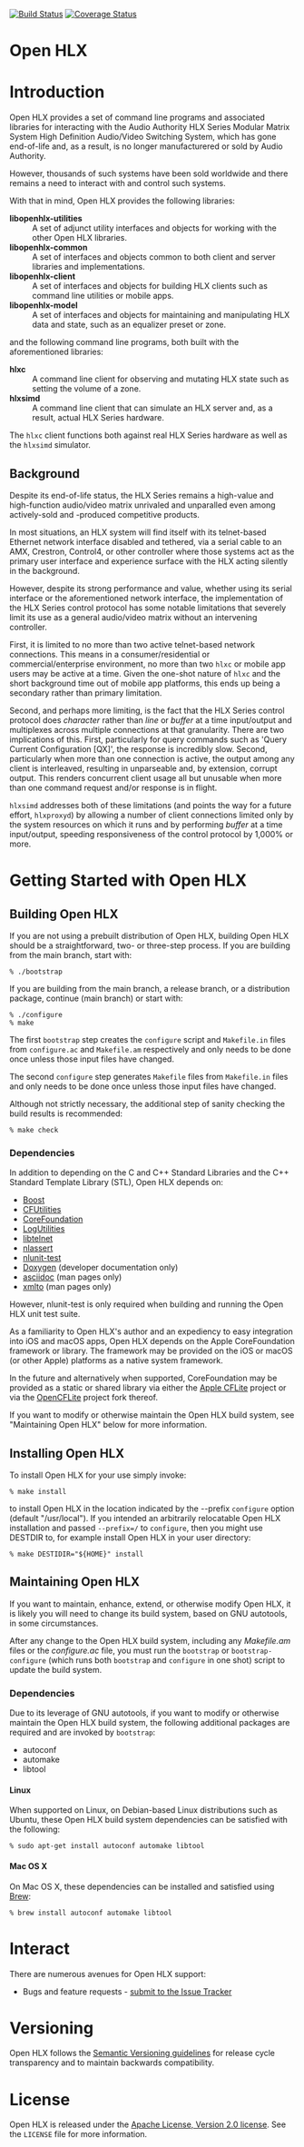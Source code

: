 [![Build Status][openhlx-travis-svg]][openhlx-travis]
[![Coverage Status][openhlx-codecov-svg]][openhlx-codecov]

[OpenHLX-travis]: https://travis-ci.com/gerickson/openhlx
[OpenHLX-travis-svg]: https://travis-ci.com/gerickson/openhlx.svg?branch=main
[OpenHLX-codecov]: https://codecov.io/gh/gerickson/openhlx
[OpenHLX-codecov-svg]: https://codecov.io/gh/gerickson/openhlx/branch/main/graph/badge.svg

Open HLX
========

# Introduction

Open HLX provides a set of command line programs and associated
libraries for interacting with the Audio Authority HLX Series Modular
Matrix System High Definition Audio/Video Switching System, which has
gone end-of-life and, as a result, is no longer manufacturered or sold
by Audio Authority.

However, thousands of such systems have been sold worldwide and there
remains a need to interact with and control such systems.

With that in mind, Open HLX provides the following libraries:

  <dl>
      <dt><strong>libopenhlx-utilities</strong></dt>
      <dd>A set of adjunct utility interfaces and objects for working
          with the other Open HLX libraries.</dd>
      <dt><strong>libopenhlx-common</strong></dt>
      <dd>A set of interfaces and objects common to both client and
          server libraries and implementations.</dd>
      <dt><strong>libopenhlx-client</strong></dt>
      <dd>A set of interfaces and objects for building HLX clients
          such as command line utilities or mobile apps.</dd>
      <dt><strong>libopenhlx-model</strong></dt>
      <dd>A set of interfaces and objects for maintaining and
          manipulating HLX data and state, such as an equalizer preset
          or zone.</dd>
  </dl>

and the following command line programs, both built with the
aforementioned libraries:

  <dl>
      <dt><strong>hlxc</strong></dt>
      <dd>A command line client for observing and mutating HLX state
          such as setting the volume of a zone.</dd>
      <dt><strong>hlxsimd</strong></dt>
      <dd>A command line client that can simulate an HLX server and,
          as a result, actual HLX Series hardware.</dd>
  </dl>

The `hlxc` client functions both against real HLX Series hardware as
well as the `hlxsimd` simulator.

## Background

Despite its end-of-life status, the HLX Series remains a high-value
and high-function audio/video matrix unrivaled and unparalled even
among actively-sold and -produced competitive products.

In most situations, an HLX system will find itself with its
telnet-based Ethernet network interface disabled and tethered, via a
serial cable to an AMX, Crestron, Control4, or other controller where
those systems act as the primary user interface and experience surface
with the HLX acting silently in the background.

However, despite its strong performance and value, whether using its
serial interface or the aforementioned network interface, the
implementation of the HLX Series control protocol has some notable
limitations that severely limit its use as a general audio/video
matrix without an intervening controller.

First, it is limited to no more than two active telnet-based network
connections. This means in a consumer/residential or
commercial/enterprise environment, no more than two `hlxc` or mobile
app users may be active at a time. Given the one-shot nature of `hlxc`
and the short background time out of mobile app platforms, this ends
up being a secondary rather than primary limitation.

Second, and perhaps more limiting, is the fact that the HLX Series
control protocol does *character* rather than *line* or *buffer* at a
time input/output and multiplexes across multiple connections at that
granularity. There are two implications of this. First, particularly
for query commands such as 'Query Current Configuration [QX]', the
response is incredibly slow. Second, particularly when more than one
connection is active, the output among any client is interleaved,
resulting in unparseable and, by extension, corrupt output. This
renders concurrent client usage all but unusable when more than one
command request and/or response is in flight.

`hlxsimd` addresses both of these limitations (and points the way for
a future effort, `hlxproxyd`) by allowing a number of client
connections limited only by the system resources on which it runs and
by performing *buffer* at a time input/output, speeding responsiveness
of the control protocol by 1,000% or more.

# Getting Started with Open HLX

## Building Open HLX

If you are not using a prebuilt distribution of Open HLX,
building Open HLX should be a straightforward, two- or three-step
process. If you are building from the main branch, start with:

    % ./bootstrap

If you are building from the main branch, a release branch, or a
distribution package, continue (main branch) or start with:

    % ./configure
    % make

The first `bootstrap` step creates the `configure` script and
`Makefile.in` files from `configure.ac` and `Makefile.am` respectively
and only needs to be done once unless those input files have changed.

The second `configure` step generates `Makefile` files from
`Makefile.in` files and only needs to be done once unless those input
files have changed.

Although not strictly necessary, the additional step of sanity
checking the build results is recommended:

    % make check

### Dependencies

In addition to depending on the C and C++ Standard Libraries and the
C++ Standard Template Library (STL), Open HLX depends on:

  * [Boost](https://www.boost.org/)
  * [CFUtilities](https://github.com/Nuovations/CFUtilities)
  * [CoreFoundation](https://developer.apple.com/documentation/corefoundation)
  * [LogUtilities](https://github.com/Nuovations/LogUtilities)
  * [libtelnet](https://github.com/seanmiddleditch/libtelnet)
  * [nlassert](https://github.com/nestlabs/nlassert)
  * [nlunit-test](https://github.com/nestlabs/nlunit-test)
  * [Doxygen](http://doxygen.nl/) (developer documentation only)
  * [asciidoc](https://asciidoc.org/) (man pages only)
  * [xmlto](https://pagure.io/xmlto/) (man pages only)

However, nlunit-test is only required when building and running the Open
HLX unit test suite.

As a familiarity to Open HLX's author and an expediency to easy
integration into iOS and macOS apps, Open HLX depends on the Apple
CoreFoundation framework or library. The framework may be provided on
the iOS or macOS (or other Apple) platforms as a native system
framework.

In the future and alternatively when supported, CoreFoundation may be
provided as a static or shared library via either the [Apple
CFLite](https://opensource.apple.com/source/CF/) project or via the
[OpenCFLite](https://opencflite.sourceforge.io/) project fork thereof.

If you want to modify or otherwise maintain the Open HLX build
system, see "Maintaining Open HLX" below for more information.

## Installing Open HLX

To install Open HLX for your use simply invoke:

    % make install

to install Open HLX in the location indicated by the --prefix
`configure` option (default "/usr/local"). If you intended an
arbitrarily relocatable Open HLX installation and passed
`--prefix=/` to `configure`, then you might use DESTDIR to, for
example install Open HLX in your user directory:

    % make DESTIDIR="${HOME}" install

## Maintaining Open HLX

If you want to maintain, enhance, extend, or otherwise modify Open
HLX, it is likely you will need to change its build system,
based on GNU autotools, in some circumstances.

After any change to the Open HLX build system, including any
*Makefile.am* files or the *configure.ac* file, you must run the
`bootstrap` or `bootstrap-configure` (which runs both `bootstrap` and
`configure` in one shot) script to update the build system.

### Dependencies

Due to its leverage of GNU autotools, if you want to modify or
otherwise maintain the Open HLX build system, the following
additional packages are required and are invoked by `bootstrap`:

  * autoconf
  * automake
  * libtool

#### Linux

When supported on Linux, on Debian-based Linux distributions such as
Ubuntu, these Open HLX build system dependencies can be satisfied with
the following:

    % sudo apt-get install autoconf automake libtool

#### Mac OS X

On Mac OS X, these dependencies can be installed and satisfied using
[Brew](https://brew.sh/):

    % brew install autoconf automake libtool

# Interact

There are numerous avenues for Open HLX support:

  * Bugs and feature requests - [submit to the Issue Tracker](https://github.com/gerickson/openhlx/issues)

# Versioning

Open HLX follows the [Semantic Versioning guidelines](http://semver.org/)
for release cycle transparency and to maintain backwards compatibility.

# License

Open HLX is released under the [Apache License, Version 2.0 license](https://opensource.org/licenses/Apache-2.0).
See the `LICENSE` file for more information.

